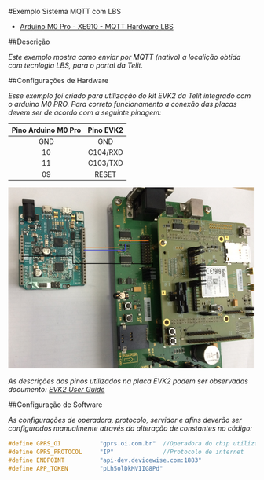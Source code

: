 #Exemplo Sistema MQTT com LBS

* [Arduino M0 Pro - XE910 - MQTT Hardware LBS](arduino\Telit_libs\examples\Telit_Modem\Telit_Modem_UE910GL_HARDWARE_MQTT_LBS\Telit_Modem_UE910GL_HARDWARE_MQTT_LBS.ino)

##Descrição

*Este exemplo mostra como enviar por MQTT (nativo) a localição obtida com tecnlogia LBS, para o portal da Telit.*

##Configurações de Hardware

*Esse exemplo foi criado para utilização do kit EVK2 da Telit integrado com o arduino M0 PRO.
Para correto funcionamento a conexão das placas devem ser de acordo com a seguinte pinagem:*
 
Pino Arduino M0 Pro | Pino EVK2
:------------------:|:----------:
        GND         | GND    
         10         |C104/RXD
         11         |C103/TXD
         09         |RESET   

![](images/arduino.png?400)

*As descrições dos pinos utilizados na placa EVK2 podem ser observadas documento: [EVK2 User Guide](https://www.telit.com/wp-content/uploads/2017/09/1vv0300704_EVK2_User_Guide_Rev21.pdf)*

##Configuração de Software

*As configurações de operadora, protocolo, servidor e afins deverão ser configurados manualmente através da alteração de constantes no código:* 

```C++
#define GPRS_OI           "gprs.oi.com.br" 	//Operadora do chip utilizado
#define GPRS_PROTOCOL     "IP"				//Protocolo de internet
#define ENDPOINT          "api-dev.devicewise.com:1883"
#define APP_TOKEN         "pLh5olDkMVIIG8Pd"
```
